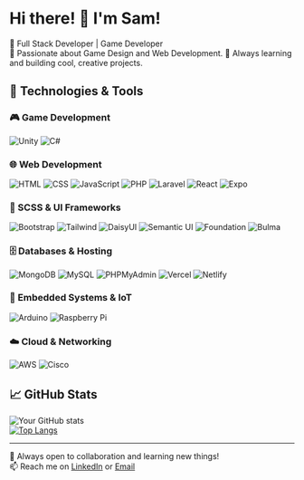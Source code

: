 # Hi there! 👋 I'm Sam!

🔹 Full Stack Developer | Game Developer  
🔹 Passionate about Game Design and Web Development.
🔹 Always learning and building cool, creative projects.

## 🔧 Technologies & Tools

### 🎮 Game Development
![Unity](https://img.shields.io/badge/Engine-Unity-blue?logo=unity)
![C#](https://img.shields.io/badge/Language-C%23-blue?logo=csharp)

### 🌐 Web Development
![HTML](https://img.shields.io/badge/HTML-%23E34F26.svg?style=flat&logo=html5&logoColor=white)
![CSS](https://img.shields.io/badge/CSS-%231572B6.svg?style=flat&logo=css3&logoColor=white)
![JavaScript](https://img.shields.io/badge/JavaScript-%23F7DF1E.svg?style=flat&logo=javascript&logoColor=black)
![PHP](https://img.shields.io/badge/PHP-%23777BB4.svg?style=flat&logo=php&logoColor=white)
![Laravel](https://img.shields.io/badge/Laravel-%23FF2D20.svg?style=flat&logo=laravel&logoColor=white)
![React](https://img.shields.io/badge/React-%2361DAFB.svg?style=flat&logo=react&logoColor=black)
![Expo](https://img.shields.io/badge/Expo-1B1F23?style=flat&logo=expo&logoColor=white)

### 🎨 SCSS & UI Frameworks
![Bootstrap](https://img.shields.io/badge/Bootstrap-%237952B3.svg?style=flat&logo=bootstrap&logoColor=white)
![Tailwind](https://img.shields.io/badge/Tailwind_CSS-%2338B2AC.svg?style=flat&logo=tailwind-css&logoColor=white)
![DaisyUI](https://img.shields.io/badge/Daisy_UI-%23FF7139.svg?style=flat&logo=daisyui&logoColor=white)
![Semantic UI](https://img.shields.io/badge/Semantic_UI-%23000000.svg?style=flat&logo=semantic-ui&logoColor=white)
![Foundation](https://img.shields.io/badge/Foundation-%23002974.svg?style=flat&logo=foundation&logoColor=white)
![Bulma](https://img.shields.io/badge/Bulma-%2300D1B2.svg?style=flat&logo=bulma&logoColor=white)

### 🗄️ Databases & Hosting
![MongoDB](https://img.shields.io/badge/MongoDB-%2347A248.svg?style=flat&logo=mongodb&logoColor=white)
![MySQL](https://img.shields.io/badge/MySQL-%2300f.svg?style=flat&logo=mysql&logoColor=white)
![PHPMyAdmin](https://img.shields.io/badge/PHPMyAdmin-%23666666.svg?style=flat&logo=phpmyadmin&logoColor=white)
![Vercel](https://img.shields.io/badge/Vercel-%23000000.svg?style=flat&logo=vercel&logoColor=white)
![Netlify](https://img.shields.io/badge/Netlify-%2300C7B7.svg?style=flat&logo=netlify&logoColor=white)

### 🔧 Embedded Systems & IoT
![Arduino](https://img.shields.io/badge/Arduino-%2300979D.svg?style=flat&logo=arduino&logoColor=white)
![Raspberry Pi](https://img.shields.io/badge/Raspberry_Pi-%23C51A4A.svg?style=flat&logo=raspberry-pi&logoColor=white)

### ☁️ Cloud & Networking
![AWS](https://img.shields.io/badge/AWS-%23FF9900.svg?style=flat&logo=amazon-aws&logoColor=white)
![Cisco](https://img.shields.io/badge/Cisco-%23136AFE.svg?style=flat&logo=cisco&logoColor=white)

## 📈 GitHub Stats
![Your GitHub stats](https://github-readme-stats.vercel.app/api?username=fram3y&show_icons=true&theme=dark)  
[![Top Langs](https://github-readme-stats.vercel.app/api/top-langs/?username=fram3y&layout=compact&theme=radical)](https://github.com/fram3y/github-readme-stats)

---
🚀 Always open to collaboration and learning new things!  
📫 Reach me on [LinkedIn](https://www.linkedin.com/in/samuel-downey-910999239/) or [Email](mailto:downeysam2002@gmail.com)

